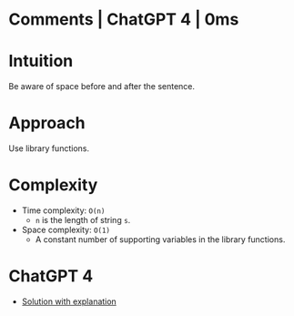 # Comments | ChatGPT 4 | 0ms

# Intuition

Be aware of space before and after the sentence.

# Approach

Use library functions.

# Complexity

- Time complexity: `O(n)`
    - `n` is the length of string `s`.
- Space complexity: `O(1)`
    - A constant number of supporting variables in the library functions.

# ChatGPT 4

- [Solution with explanation](https://chat.openai.com/share/6771a8a4-837b-4f94-8ca6-7d9b09c7a1fd)
